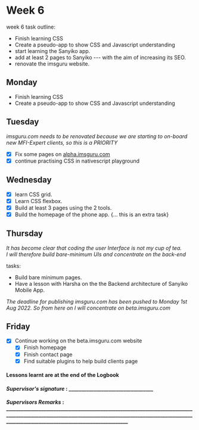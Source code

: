 # Week 6
week 6 task outline:
- Finish learning CSS
- Create a pseudo-app to show CSS and Javascript understanding
- start learning the Sanyiko app.
- add at least 2 pages to Sanyiko --- with the aim of increasing its SEO.
- renovate the imsguru website.

## Monday
- Finish learning CSS
- Create a pseudo-app to show CSS and Javascript understanding

## Tuesday
*imsguru.com needs to be renovated because we are starting to on-board new MFI-Expert clients, so this is a PRIORITY*
- [x] Fix some pages on [alpha.imsguru.com](http://alpha.imsguru.com/)
- [x] continue practising CSS in nativescript playground

## Wednesday
- [x] learn CSS grid.
- [x] Learn CSS flexbox.
- [x] Build at least 3 pages using the 2 tools.
- [x] Build the homepage of the phone app. {... this is an extra task}

## Thursday
*It has become clear that coding the user Interface is not my cup of tea.*<br>
*I will therefore build bare-minimum UIs and concentrate on the back-end*

tasks:<br>
- Build bare minimum pages.
- Have a lesson with Harsha on the the Backend architecture of Sanyiko Mobile App.

*The deadline for publishing imsguru.com has been pushed to Monday 1st Aug 2022. So from here on I will concentrate on beta.imsguru.com*

## Friday
- [x] Continue working on the beta.imsguru.com website
  - [x] Finish homepage
  - [x] Finish contact page
  - [x] Find suitable plugins to help build clients page

#### Lessons learnt are at the end of the Logbook

#### *Supervisor's signature* : __________________________________
#### *Supervisors Remarks* : _______________________________________________________________________________________________________________________________________________________________________________________________________



